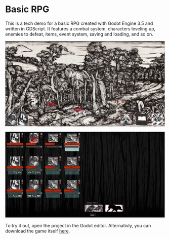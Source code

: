 # Basic RPG

This is a tech demo for a basic RPG created with Godot Engine 3.5 and written in GDScript. It features a combat system, characters leveling up, enemies to defeat, items, event system, saving and loading, and so on.

![Screenshot1](assets/git_screenshots/scrrenshot1.png?raw=true "Title")

![Screenshot2](assets/git_screenshots/scrrenshot2.png?raw=true "Title")

To try it out, open the project in the Godot editor.
Alternativly, you can download the game itself [here](https://drive.google.com/file/d/1a6oINS9QosL7lK5s8-Q7scYwTSv4HXWV/view?usp=sharing).
